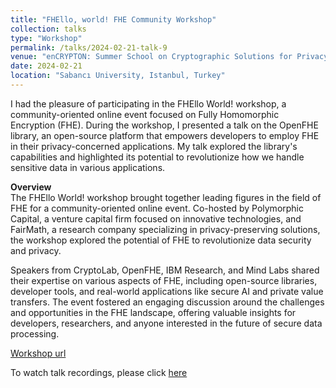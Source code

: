 ```yaml
---
title: "FHEllo, world! FHE Community Workshop"
collection: talks
type: "Workshop"
permalink: /talks/2024-02-21-talk-9
venue: "enCRYPTON: Summer School on Cryptographic Solutions for Privacy Enhancing Technologies"
date: 2024-02-21
location: "Sabancı University, Istanbul, Turkey"
---
```


I had the pleasure of participating in the FHEllo World! workshop, a community-oriented online event focused on Fully Homomorphic Encryption (FHE). During the workshop, I presented a talk on the OpenFHE library, an open-source platform that empowers developers to employ FHE in their privacy-concerned applications. My talk explored the library's capabilities and highlighted its potential to revolutionize how we handle sensitive data in various applications.

**Overview**  
The FHEllo World! workshop brought together leading figures in the field of FHE for a community-oriented online event. Co-hosted by Polymorphic Capital, a venture capital firm focused on innovative technologies, and FairMath, a research company specializing in privacy-preserving solutions, the workshop explored the potential of FHE to revolutionize data security and privacy.

Speakers from CryptoLab, OpenFHE, IBM Research, and Mind Labs shared their expertise on various aspects of FHE, including open-source libraries, developer tools, and real-world applications like secure AI and private value transfers. The event fostered an engaging discussion around the challenges and opportunities in the FHE landscape, offering valuable insights for developers, researchers, and anyone interested in the future of secure data processing.

[Workshop url](https://lu.ma/79h2gt52)

To watch talk recordings, please click [here](https://www.youtube.com/watch?v=47jIw7daG7Q&ab_channel=FHEllo%2CWorld%21)
